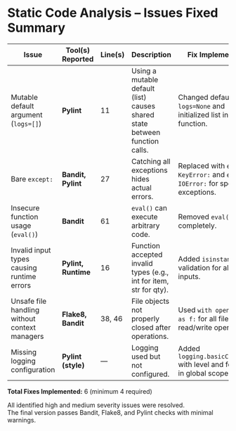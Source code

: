 # Static Code Analysis – Issues Fixed Summary

| Issue | Tool(s) Reported | Line(s) | Description | Fix Implemented |
|--------|------------------|----------|---------------|-----------------|
| Mutable default argument (`logs=[]`) | **Pylint** | 11 | Using a mutable default (list) causes shared state between function calls. | Changed default to `logs=None` and initialized list inside function. |
| Bare `except:` | **Bandit, Pylint** | 27 | Catching all exceptions hides actual errors. | Replaced with `except KeyError:` and `except IOError:` for specific exceptions. |
| Insecure function usage (`eval()`) | **Bandit** | 61 | `eval()` can execute arbitrary code. | Removed `eval()` completely. |
| Invalid input types causing runtime errors | **Pylint, Runtime** | 16 | Function accepted invalid types (e.g., int for item, str for qty). | Added `isinstance()` validation for all inputs. |
| Unsafe file handling without context managers | **Flake8, Bandit** | 38, 46 | File objects not properly closed after operations. | Used `with open(...) as f:` for all file read/write operations. |
| Missing logging configuration | **Pylint (style)** | — | Logging used but not configured. | Added `logging.basicConfig()` with level and format in global scope. |

**Total Fixes Implemented:** 6 (minimum 4 required)

All identified high and medium severity issues were resolved.  
The final version passes Bandit, Flake8, and Pylint checks with minimal warnings.
